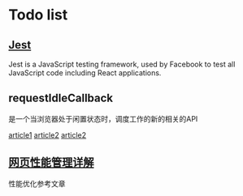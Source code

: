 # Todo list
## [Jest](http://facebook.github.io/jest/)
Jest is a JavaScript testing framework, 
used by Facebook to test all JavaScript code including React applications.

## requestIdleCallback
是一个当浏览器处于闲置状态时，调度工作的新的相关的API

[article1](http://div.io/topic/1370)
[article2](https://www.kancloud.cn/digest/web-page-performance-in-depth/65364)
[article2](https://developers.google.com/web/updates/2015/08/using-requestidlecallback)

## [网页性能管理详解](http://www.ruanyifeng.com/blog/2015/09/web-page-performance-in-depth.html)
性能优化参考文章